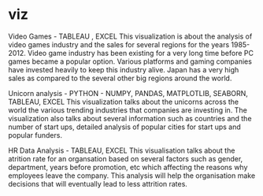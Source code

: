 # viz
Video Games - TABLEAU , EXCEL
This visualization is about the analysis of video games industry and the sales for several regions for the years 1985-2012. Video game industry has been existing for a very long time before PC games became a popular option. Various platforms and gaming companies have invested heavily to keep this industry alive. Japan has a very high sales as compared to the several other big regions around the world. 

Unicorn analysis - PYTHON - NUMPY, PANDAS, MATPLOTLIB, SEABORN, TABLEAU, EXCEL
This visualization talks about the unicorns across the world the various trending industries that companies are investing in. 
The visualization also talks about several information such as countries and the number of start ups, detailed analysis of popular cities for start ups and popular funders. 

HR Data Analysis - TABLEAU, EXCEL
This visualisation talks about the atrition rate for an organsation based on several factors such as gender, department, years before promotion, etc which 
affecting the reasons why employees leave the company. This analysis will help the organisation make decisions that will eventually lead to less attrition rates.
